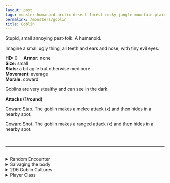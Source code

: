 ```yaml
---
layout: post
tags: monster humanoid arctic desert forest rocky jungle mountain plains swamp city
permalink: /monsters/goblin
title: Goblin
---
```


Stupid, small annoying pest-folk. A humanoid.

Imagine a small ugly thing, all teeth and ears and nose, with tiny evil eyes.

**HD:** 0  &nbsp; &nbsp;  **Armor:** none <br>
**Size:** small <br>
**Stats:** a bit agile but otherwise mediocre<br>
**Movement:** average<br>
**Morale:** coward <br>

Goblins are very stealthy and can see in the dark.

**Attacks (1/round)**

<ins>Coward Stab</ins>. The goblin makes a melee attack (x) and then hides in a nearby spot.

<ins>Coward Shot</ins>. The goblin makes a ranged attack (x) and then hides in a nearby spot.

<br>

---

<br> 

<details markdown="1">
<summary>Random Encounter</summary>
1. **Monster:** 3D4 goblins &  ...
    1. nothing
    1. 1D4 of them are goons
    1. 1 of them is a shaman
    1. 1 beast
    1. 1D4 hobgoblins
    1. roll twice
1. **Lair:** Dirty tents randomly set around a trash pit. 1D4 random valuables scattered among them. <br>	&nbsp; OR <br>	**Omen:**  Incoherent yells and cackles.
1. **Spoor:** Creature freshly killed in the most cowardly way.
1. **Tracks:** Carelessly discarded trash.
1. **Trace:** Crude mural.
1. **Trace:** A lone goblin.
</details>

<details markdown="1">
<summary>Salvaging the body</summary>

You find the monster's weapons and ... (Roll as many times as the HD of the monster)

1. Nothing.
1. Nothing.
1. Nothing.
1. 1D4 crude arrows
1. 1D4 humanoid teeth
1. Random object from the [D200 failed professions table](http://tenfootpolemic.blogspot.com/2014/01/200-failed-medieval-careers.html)
</details>

<details markdown="1">
<summary>2D6 Goblin Cultures</summary>

Combine the result of both tables to get the broad lines of this humanoid culture in this part of the world.

**Cultures**
1. The ones that live in the trash of another civilization.
1. The ones that live in tunnels scattered in the area. 
1. The ones that live in canopy huts hidden in vegetation.
1. The ones that live in vast war camps with other, stronger humanoids.
1. The ones that are part of the hobgoblin legion.
1. The ones that are slaves to an other humanoid civilization.

**Features**
1. They fear light and only come out at night to scavenge and hunt.
1. They are organied in a crudely efficient mob organisation.
1. Their leader just died and you might be a good candidate.
1. There is a niblog in their ranks, sowing chaos.
1. They are the primary food of a dangerous beast / aberration.
1. Where there are goblins, there are bugbears and hobgoblins ...
</details>

<details markdown="1">
<summary>Player Class</summary>
Play as a (many) [goblins](https://saltygoo.github.io/class/specialist/many-goblins)!
</details>


